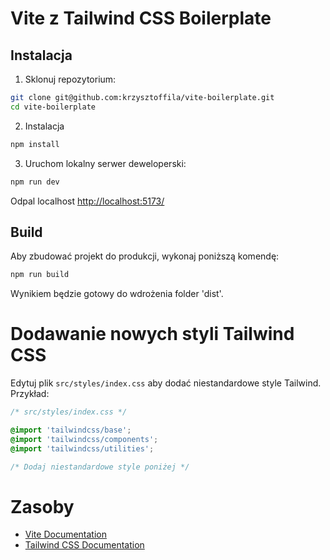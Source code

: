 # Vite z Tailwind CSS Boilerplate

## Instalacja

1. Sklonuj repozytorium:

```bash
git clone git@github.com:krzysztoffila/vite-boilerplate.git
cd vite-boilerplate
```

2. Instalacja

```bash
npm install
```

3. Uruchom lokalny serwer deweloperski:

```bash
npm run dev
```

Odpal localhost [http://localhost:5173/](http://localhost:5173/)

## Build

Aby zbudować projekt do produkcji, wykonaj poniższą komendę:

```bash
npm run build
```

Wynikiem będzie gotowy do wdrożenia folder 'dist'.

# Dodawanie nowych styli Tailwind CSS

Edytuj plik `src/styles/index.css` aby dodać niestandardowe style Tailwind. Przykład:

```css
/* src/styles/index.css */

@import 'tailwindcss/base';
@import 'tailwindcss/components';
@import 'tailwindcss/utilities';

/* Dodaj niestandardowe style poniżej */
```

# Zasoby

- [Vite Documentation](https://vitejs.dev/)
- [Tailwind CSS Documentation](https://tailwindcss.com/docs)
